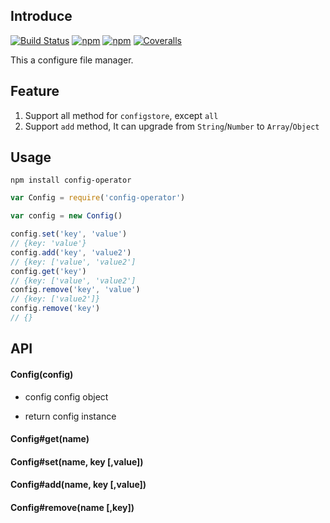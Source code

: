 Introduce
--- 

[![Build Status](https://img.shields.io/travis/XGHeaven/config-operator.svg?style=flat-square)](https://travis-ci.org/XGHeaven/config-operator)
[![npm](https://img.shields.io/npm/v/config-operator.svg?style=flat-square)](https://www.npmjs.com/package/config-operator)
[![npm](https://img.shields.io/npm/l/express.svg?style=flat-square)](https://www.npmjs.com/package/config-operator)
[![Coveralls](https://img.shields.io/coveralls/XGHeaven/config-operator.svg?style=flat-square)](https://coveralls.io/github/XGHeaven/config-operator?branch=master)

This a configure file manager.

Feature
---

1. Support all method for `configstore`, except `all`
2. Support `add` method, It can upgrade from `String`/`Number` to `Array`/`Object`

Usage
---

```
npm install config-operator
```

```javascript
var Config = require('config-operator')

var config = new Config()

config.set('key', 'value')
// {key: 'value'}
config.add('key', 'value2')
// {key: ['value', 'value2']
config.get('key')
// {key: ['value', 'value2']
config.remove('key', 'value')
// {key: ['value2']}
config.remove('key')
// {}
```

API
---

#### Config(config)

- config
    config object

- return
    config instance

#### Config#get(name)

#### Config#set(name, key [,value])

#### Config#add(name, key [,value])

#### Config#remove(name [,key])
